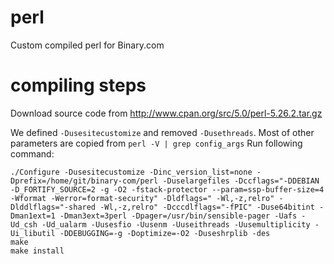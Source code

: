# perl
Custom compiled perl for Binary.com

# compiling steps

Download source code from http://www.cpan.org/src/5.0/perl-5.26.2.tar.gz

We defined `-Dusesitecustomize` and removed `-Dusethreads`. Most of other parameters are copied from `perl -V | grep config_args`
Run following command:
```
./Configure -Dusesitecustomize -Dinc_version_list=none -Dprefix=/home/git/binary-com/perl -Duselargefiles -Dccflags="-DDEBIAN -D_FORTIFY_SOURCE=2 -g -O2 -fstack-protector --param=ssp-buffer-size=4 -Wformat -Werror=format-security" -Dldflags=" -Wl,-z,relro" -Dlddlflags="-shared -Wl,-z,relro" -Dcccdlflags="-fPIC" -Duse64bitint -Dman1ext=1 -Dman3ext=3perl -Dpager=/usr/bin/sensible-pager -Uafs -Ud_csh -Ud_ualarm -Uusesfio -Uusenm -Uuseithreads -Uusemultiplicity -Ui_libutil -DDEBUGGING=-g -Doptimize=-O2 -Duseshrplib -des
make
make install
```
